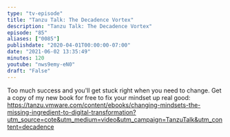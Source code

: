 ```yaml
---
type: "tv-episode"
title: "Tanzu Talk: The Decadence Vortex"
description: "Tanzu Talk: The Decadence Vortex"
episode: "85"
aliases: ["0085"]
publishdate: "2020-04-01T00:00:00-07:00"
date: "2021-06-02 13:35:49"
minutes: 120
youtube: "nws9emy-eN0"
draft: "False"
---
```


Too much success and you'll get stuck right when you need to change. Get a copy of my new book for free to fix your mindset up real good: https://tanzu.vmware.com/content/ebooks/changing-mindsets-the-missing-ingredient-to-digital-transformation?utm_source=cote&utm_medium=video&utm_campaign=TanzuTalk&utm_content=decadence